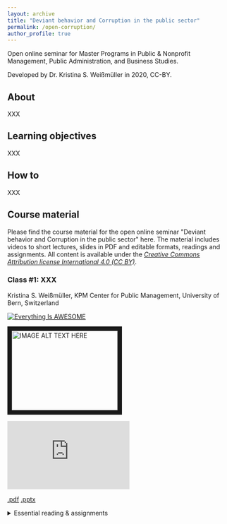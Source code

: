 ```yaml
---
layout: archive
title: "Deviant behavior and Corruption in the public sector"
permalink: /open-corruption/
author_profile: true
---
```


Open online seminar for Master Programs in Public & Nonprofit Management, Public Administration, and Business Studies. 

Developed by Dr. Kristina S. Weißmüller in 2020, CC-BY.



About
--------

XXX

Learning objectives
--------

XXX

How to
--------

XXX

Course material
--------

Please find the course material for the open online seminar "Deviant behavior and Corruption in the public sector" here. The material includes videos to short lectures, slides in PDF and editable formats, readings and assignments. All content is available under the *[Creative Commons Attribution license International 4.0 (CC BY)](https://www.wiwiss.fu-berlin.de/forschung/organized-creativity/index.html)*. 

### Class #1: **XXX**

Kristina S. Weißmüller, KPM Center for Public Management, University of Bern, Switzerland

[![Everything Is AWESOME](http://i.imgur.com/Ot5DWAW.png)](https://youtu.be/StTqXEQ2l-Y?t=35s "Everything Is AWESOME")

<a href="http://www.youtube.com/watch?feature=player_embedded&v=StTqXEQ2l-Y" target="_blank"><img src="http://img.youtube.com/vi/StTqXEQ2l-Y/0.jpg" 
alt="IMAGE ALT TEXT HERE" width="240" height="180" border="10" /></a>

<iframe width="277" height="155" src="https://www.youtube.com/embed/aRjyJJ-hWzk" frameborder="0" allow="accelerometer; autoplay; encrypted-media; gyroscope; picture-in-picture" allowfullscreen></iframe>

[.pdf](https://xxx.com)
[.pptx](https://xxx.com)

<details><summary>Essential reading & assignments</summary>
XXX
XXX
</details>










